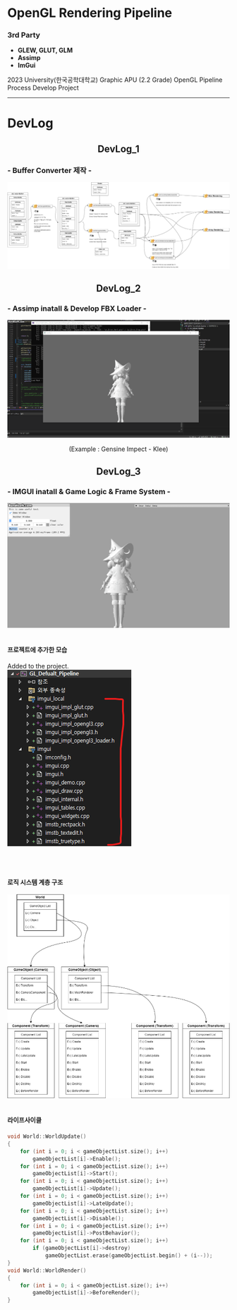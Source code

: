 
# OpenGL Rendering Pipeline

### 3rd Party
 - **GLEW, GLUT, GLM**
 - **Assimp**
 - **ImGui**

2023 University(한국공학대학교) Graphic APU (2.2 Grade) OpenGL Pipeline Process Develop Project
* * *
# DevLog
## <div align="center"> DevLog_1</div>
### - Buffer Converter 제작 -
![img](./docs/BufferSystem.drawio.png)

## <div align="center"> DevLog_2 
### - Assimp inatall & Develop FBX Loader -
![img](./docs/dev_first_KleeRendering.gif)
<div align="center"> (Example : Gensine Impect - Klee) </div>

## <div align="center"> DevLog_3 
### - IMGUI inatall & Game Logic & Frame System -
![img](./docs/dev_3_0.gif)
</br></br>
#### 프로젝트에 추가한 모습
Added to the project.  
![img](./docs/dev_3_1.png)

</br></br>

#### 로직 시스템 계층 구조
![img](./docs/dev_3_2.png)
</br></br>

#### 라이프사이클
```c++
void World::WorldUpdate()
{
    for (int i = 0; i < gameObjectList.size(); i++)
        gameObjectList[i]->Enable();
    for (int i = 0; i < gameObjectList.size(); i++)
        gameObjectList[i]->Start();
    for (int i = 0; i < gameObjectList.size(); i++)
        gameObjectList[i]->Update();
    for (int i = 0; i < gameObjectList.size(); i++)
        gameObjectList[i]->LateUpdate();
    for (int i = 0; i < gameObjectList.size(); i++)
        gameObjectList[i]->Disable();
    for (int i = 0; i < gameObjectList.size(); i++)
        gameObjectList[i]->PostBehavior();
    for (int i = 0; i < gameObjectList.size(); i++)
        if (gameObjectList[i]->destroy)
            gameObjectList.erase(gameObjectList.begin() + (i--));
}
void World::WorldRender()
{
    for (int i = 0; i < gameObjectList.size(); i++)
        gameObjectList[i]->BeforeRender();
}
```
</br></br>